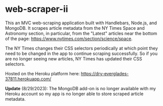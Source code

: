 # web-scraper-ii

This an MVC web-scraping application built with Handlebars, Node.js, and MongoDB. It scrapes article metadata from the NY Times Space and Astronomy section, in particular, from the "Latest" articles near the bottom of the page: https://www.nytimes.com/section/science/space.

The NY Times changes their CSS selectors periodically at which point they need to be changed in the app to continue scraping successfully. So if you are no longer seeing new articles, NY Times has updated their CSS selectors.

Hosted on the Heroku platform here: https://dry-everglades-37811.herokuapp.com/

**Update** (8/29/2023): The MongoDB add-on is no longer available with my Heroku account so my app is no longer able to store scraped article metadata.